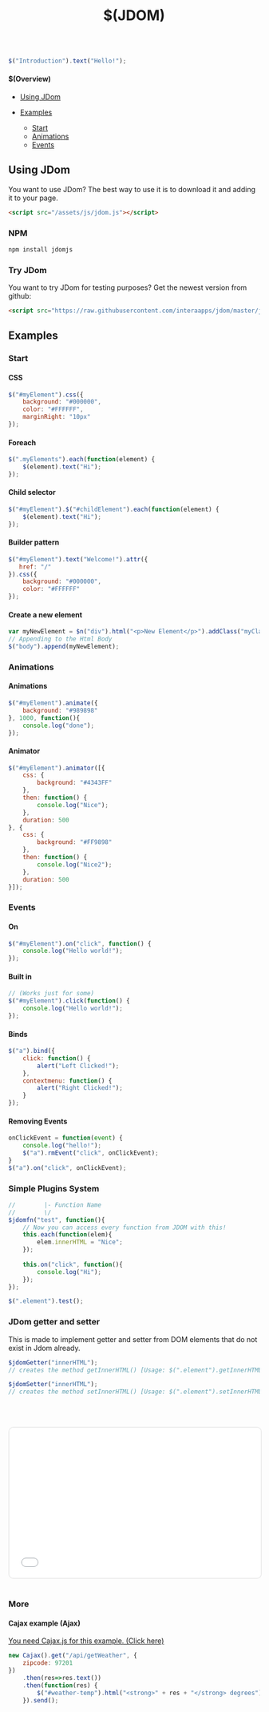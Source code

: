 <h1 align="center">$(JDOM)</h1>

<br><br>

```javascript
$("Introduction").text("Hello!");
```

#### $(Overview)
- [Using JDom](#Using-JDom)

- [Examples](#Examples)
  - [Start](#Start)
  - [Animations](#Animations)
  - [Events](#Events)
## Using JDom
You want to use JDom?
The best way to use it is to download it and adding it to your page.

```html
<script src="/assets/js/jdom.js"></script>
```

### NPM
```bash
npm install jdomjs
```

### Try JDom
You want to try JDom for testing purposes?
Get the newest version from github:
```html
<script src="https://raw.githubusercontent.com/interaapps/jdom/master/jdom.js"></script>
```

## Examples

### Start
#### CSS
```javascript
$("#myElement").css({
    background: "#000000",
    color: "#FFFFFF",
    marginRight: "10px"
});
```

#### Foreach
```javascript
$(".myElements").each(function(element) {
    $(element).text("Hi");
});
```

#### Child selector
```javascript
$("#myElement").$("#childElement").each(function(element) {
    $(element).text("Hi");
});
```

#### Builder pattern
```javascript
$("#myElement").text("Welcome!").attr({
   href: "/"
}).css({
    background: "#000000",
    color: "#FFFFFF"
});
```

#### Create a new element
```javascript
var myNewElement = $n("div").html("<p>New Element</p>").addClass("myClass");
// Appending to the Html Body
$("body").append(myNewElement);
```

### Animations

#### Animations
```javascript
$("#myElement").animate({
    background: "#989898"
}, 1000, function(){
    console.log("done");
});
```

#### Animator
```javascript
$("#myElement").animator([{
    css: {
        background: "#4343FF"
    },
    then: function() {
        console.log("Nice");
    },
    duration: 500
}, {
    css: {
        background: "#FF9898"
    },
    then: function() {
        console.log("Nice2");
    },
    duration: 500
}]);
```

### Events
#### On
```javascript
$("#myElement").on("click", function() {
    console.log("Hello world!");
});
```
#### Built in
```javascript
// (Works just for some)
$("#myElement").click(function() {
    console.log("Hello world!");
});
```
#### Binds
```javascript
$("a").bind({
    click: function() {
        alert("Left Clicked!");
    },
    contextmenu: function() {
        alert("Right Clicked!");
    }
});
```

#### Removing Events
```javascript
onClickEvent = function(event) {
    console.log("hello!");
    $("a").rmEvent("click", onClickEvent);
}
$("a").on("click", onClickEvent);
```

### Simple Plugins System

```javascript
//        |- Function Name
//        \/
$jdomfn("test", function(){ 
	// Now you can access every function from JDOM with this!
	this.each(function(elem){
		elem.innerHTML = "Nice";
	});
	
	this.on("click", function(){
		console.log("Hi");
	});
});

$(".element").test(); 
```
 

### JDom getter and setter
This is made to implement getter and setter from DOM elements that do not exist in Jdom already.

```javascript
$jdomGetter("innerHTML");
// creates the method getInnerHTML() [Usage: $(".element").getInnerHTML() ]

$jdomSetter("innerHTML");
// creates the method setInnerHTML() [Usage: $(".element").setInnerHTML("Hello") ]

```
<br><br>
<iframe style="border: 2px solid #00000011; border-radius: 10px" width="100%" height="300" src="//jsfiddle.net/JulianFun123/gsh1vdkn/embedded/html,result/?accentColor=4542f4&fontColor=4542f4" allowfullscreen="allowfullscreen" allowpaymentrequest frameborder="0"></iframe>
<br><br>

### More

#### Cajax example (Ajax)
[You need Cajax.js for this example. (Click here)](https://github.com/interaapps/cajax)
```javascript
new Cajax().get("/api/getWeather", {
    zipcode: 97201
})
    .then(res=>res.text())
    .then(function(res) {
        $("#weather-temp").html("<strong>" + res + "</strong> degrees");
    }).send();
```